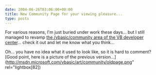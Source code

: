 ```yaml
---
date: 2004-06-26T03:06:00+00:00
title: New Community Page for your viewing pleasure...
type: posts
---
```

For various reasons, I'm just buried under work these days... but I still managed to revamp [the /vbasic/community area of the VB developer center](http://msdn.microsoft.com/vbasic/community)... check it out and let me know what you think...

Oh... you have no idea what it used to look like, so it is hard to comment? [Good point, here is a picture of the previous version...](http://msdn.microsoft.com/vbasic/art/community/oldpage.png" rel="lightbox[82])

